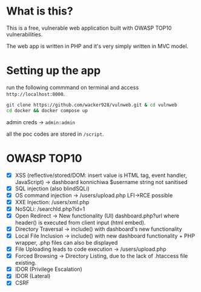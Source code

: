 # What is this?

This is a free, vulnerable web application built with OWASP TOP10 vulnerabilities.

The web app is written in PHP and it's very simply written in MVC model.

# Setting up the app

run the following commmand on terminal and access `http://localhost:8000`.

```bash
git clone https://github.com/wacker928/vulnweb.git & cd vulnweb
cd docker && docker compose up 
```

admin creds -> `admin:admin`

all the poc codes are stored in  `/script`.

# OWASP TOP10

- [x] XSS (reflective/stored/DOM: insert value is HTML tag, event handler, JavaScript) -> dashboard konnichiwa $username string not sanitised
- [x] SQL injection (also blindSQLi)
- [x] OS command injection -> /users/upload.php LFI->RCE possible
- [x] XXE Injection:  /users/xml.php
- [x] NoSQLi: /searchId.php?id=1
- [x] Open Redirect -> New functionality (UI) dashboard.php?url where header() is executed from client input (html embed).
- [x] Directory Traversal -> include() with dashboard's new functionality
- [x] Local File Inclusion -> include() with new dashboard functionality + PHP wrapper, .php files can also be displayed
- [x] File Uploading leads to code execution -> /users/upload.php 
- [x] Forced Browsing -> Directory Listing, due to the lack of .htaccess file existing.
- [x] IDOR (Privilege Escalation)
- [x] IDOR (Lateral)
- [x] CSRF 
